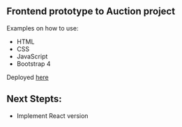 ## Frontend prototype to Auction project
Examples on how to use:
- HTML
- CSS
- JavaScript
- Bootstrap 4

Deployed [here](https://boty22.github.io/Auction_FrontEnd/)
## Next Stepts:
- Implement React version
